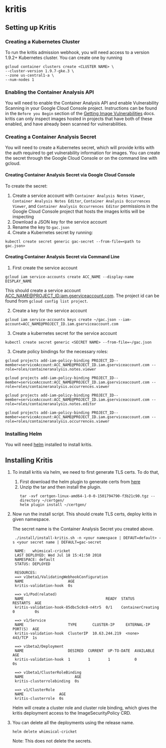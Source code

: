 # kritis

## Setting up Kritis

### Creating a Kubernetes Cluster

To run the kritis admission webhook, you will need access to a version 1.9.2+ Kubernetes cluster.
You can create one by running
```
gcloud container clusters create <CLUSTER NAME> \
--cluster-version 1.9.7-gke.3 \
--zone us-central1-a \
--num-nodes 1
```

### Enabling the Container Analysis API

You will need to enable the Container Analysis API and enable Vulnerability Scanning in your Google Cloud Console project.
Instructions can be found in the `Before you Begin` section of the [Getting Image Vulnerabilities](https://cloud.google.com/container-registry/docs/get-image-vulnerabilities#before_you_begin) docs.
kritis can only inspect images hosted in projects that have both of these enabled, and have already been scanned for vulnerabilities.

### Creating a Container Analysis Secret
You will need to create a Kubernetes secret, which will provide kritis with the auth required to get vulnerability information for images. You can create the secret through the Google Cloud Console or on the command line with gcloud.

#### Creating Container Analysis Secret via Google Cloud Console
To create the secret:
1. Create a service account with `Container Analysis Notes Viewer`, `Container Analysis Notes Editor`, `Container Analysis Occurrences Viewer`, and `Container Analysis Occurrences Editor` permissions in the Google Cloud Console project that hosts the images kritis will be inspecting
2. Download a JSON key for the service account
3. Rename the key to `gac.json`
4. Create a Kubernetes secret by running:
```
kubectl create secret generic gac-secret --from-file=<path to gac.json>
```

#### Creating Container Analysis Secret via Command Line
1. First create the service account
```
gcloud iam service-accounts create ACC_NAME --display-name DISPLAY_NAME
```
This should create a service account ACC_NAME@PROJECT_ID.iam.gserviceaccount.com.
The project id can be found from `gcloud config list project`.

2. Create a key for the service account
```
gcloud iam service-accounts keys create ~/gac.json --iam-account=ACC_NAME@PROJECT_ID.iam.gserviceaccount.com
```

3. Create a kubernetes secret for the service account
```
kubectl create secret generic <SECRET NAME> --from-file=~/gac.json
```

3. Create policy bindings for the necessary roles:

```
gcloud projects add-iam-policy-binding PROJECT_ID--member=serviceAccount:ACC_NAME@PROJECT_ID.iam.gserviceaccount.com --role=roles/containeranalysis.notes.viewer

gcloud projects add-iam-policy-binding PROJECT_ID--member=serviceAccount:ACC_NAME@PROJECT_ID.iam.gserviceaccount.com --role=roles/containeranalysis.occurrences.viewer

gcloud projects add-iam-policy-binding PROJECT_ID--member=serviceAccount:ACC_NAME@PROJECT_ID.iam.gserviceaccount.com --role=roles/containeranalysis.notes.editor

gcloud projects add-iam-policy-binding PROJECT_ID--member=serviceAccount:ACC_NAME@PROJECT_ID.iam.gserviceaccount.com --role=roles/containeranalysis.occurrences.viewer
```

### Installing Helm
You will need [helm](https://docs.helm.sh/using_helm/) installed to install kritis.

## Installing Kritis
1. To install kritis via helm, we need to first generate TLS certs.
   To do that,
   1. First download the helm plugin to generate certs from [here](https://github.com/SUSE/helm-certgen/releases)
   2. Unzip the tar and then install the plugin.
      ```
      tar -xvf certgen-linux-amd64-1-0-0-1501794790-f3b21c90.tgz --directory ~/certgen/
      helm plugin install ~/certgen/
      ```
2. Now run the install script.
   This should create TLS certs, deploy kritis in given namespace.

   The secret name is the Container Analysis Secret you created above.

   ```
    ./install/install-kritis.sh -n <your namespace | DEFAUT=default> -s <your secret name | DEFAULT=gac-secret

    NAME:   whimsical-cricket
    LAST DEPLOYED: Wed Jul 18 15:41:50 2018
    NAMESPACE: default
    STATUS: DEPLOYED

    RESOURCES:
    ==> v1beta1/ValidatingWebhookConfiguration
    NAME                    AGE
    kritis-validation-hook  0s

    ==> v1/Pod(related)
    NAME                                     READY  STATUS             RESTARTS  AGE
    kritis-validation-hook-85dbc5c8c8-n4tr5  0/1    ContainerCreating  0         0s

    ==> v1/Service
    NAME                    TYPE       CLUSTER-IP     EXTERNAL-IP  PORT(S)  AGE
    kritis-validation-hook  ClusterIP  10.63.244.219  <none>       443/TCP  1s

    ==> v1beta2/Deployment
    NAME                    DESIRED  CURRENT  UP-TO-DATE  AVAILABLE  AGE
    kritis-validation-hook  1        1        1           0          0s

    ==> v1beta1/ClusterRoleBinding
    NAME                       AGE
    kritis-clusterrolebinding  0s

    ==> v1/ClusterRole
    NAME                AGE
    kritis-clusterrole  0s
    ```
    Helm will create a cluster role and cluster role binding, which gives the kritis deployment access to the ImageSecurityPolicy CRD.
3. You can delete all the deployments using the release name.
   ```
   helm delete whimsical-cricket
   ```
   Note: This does not delete the secrets.
